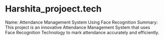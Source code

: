 # Harshita_projoect.tech
Name: Attendance Management System Using Face Recognition  Summary: This project is an innovative Attendance Management System that uses Face Recognition Technology to mark attendance accurately and efficiently. 
